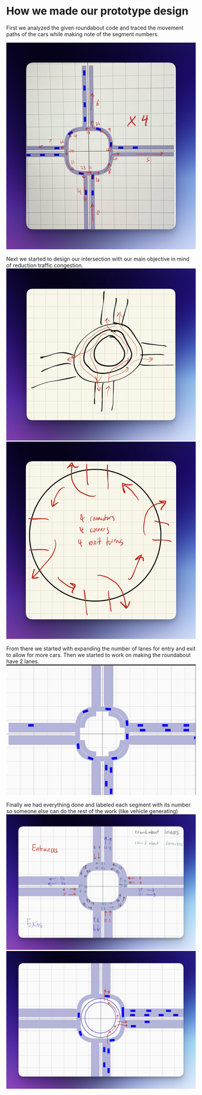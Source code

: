 # How we made our prototype design

First we analyzed the given roundabout code and traced the movement paths of the cars while making note of the segment numbers.

![Analysis](./maybeWeCanAddThisToReportImages/img1.png)

Next we started to design our intersection with our main objective in mind of reduction traffic congestion.
![Planning1](./maybeWeCanAddThisToReportImages/img2.png)
![Planning2](./maybeWeCanAddThisToReportImages/img3.png)

From there we started with expanding the number of lanes for entry and exit to allow for more cars. Then we started to work on making the roundabout have 2 lanes.
![InitialPrototype](./maybeWeCanAddThisToReportImages/img4.png)

Finally we had everything done and labeled each segment with its number so someone else can do the rest of the work (like vehicle generating)
![Labeled1](./maybeWeCanAddThisToReportImages/img5.png)
![Labeled2](./maybeWeCanAddThisToReportImages/img6.png)